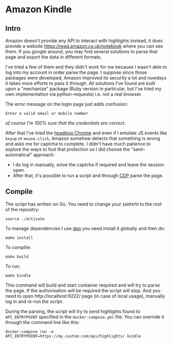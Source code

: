 # Amazon Kindle

## Intro

Amazon doesn't provide any API to interact with highlights instead, it does provide a website https://read.amazon.co.uk/notebook where you can see them. If you google around, you may find several solutions to parse that page and export the data in different formats.

I've tried a few of them and they didn't work for me because I wasn't able to log into my account in order parse the page. I suppose since those packages were developed, Amazon improved its security a lot and nowdays it takes more efforts to pass it through. All solutions I've found are built upon a "mechanize" package (Ruby version in particular, but I've tried my own implementation via python-requests) i.e. not a real browser. 

The error message on the login page just adds confusion:

```
Enter a valid email or mobile number
```

*of course I'm 100% sure that the credentials are correct.*

After that I've tried the [headless Chrome](https://hub.docker.com/r/justinribeiro/chrome-headless/) and even if I emulate JS events like `keyup` or `mouse.click`, Amazon somehow detects that something is wrong and asks me for captcha to complete. I didn't have much patience to explore the ways to fool that protection so I did choose the "semi-automatical" approach:

* I do log in manually, solve the captcha if required and leave the session open.
* After that, it's possible to run a script and through [CDP](https://chromedevtools.github.io/devtools-protocol/) parse the page.

## Compile

The script has written on Go. You need to change your `$GOPATH` to the root of the repositry:

```shell
source ./activate
```

To manage dependencies I use [dep](https://github.com/golang/dep) you need install it globally and then do:

```shell
make install
```

To complile:

```shell
make build
```

To run:

```shell
make kindle
```

This command will build and start container required and will try to parse the page. If the authorisation will be required the script will stop. And you need to open http://localhost:9222/ page (in case of local usage), manually log in and re-run the script.

During the parsing, the script will try to send highlights found to `API_ENTRYPOINT` specified in the `docker-compose.yml` file. You can override it through the command line like this:

```shell
docker-compose run -e API_ENTRYPOINT=https://my.custom.com/api/highlights/ kindle
```
